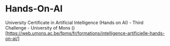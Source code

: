 # Hands-On-AI
University Certificate in Artificial Intelligence (Hands on AI) - Third Challenge - University of Mons ()[https://web.umons.ac.be/fpms/fr/formations/intelligence-artificielle-hands-on-ai/]
